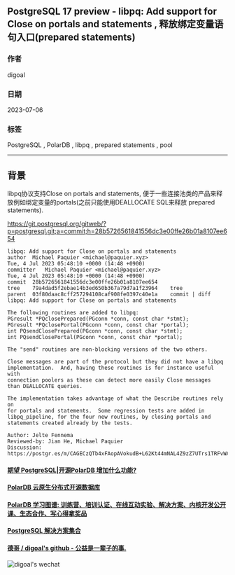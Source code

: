 ## PostgreSQL 17 preview - libpq: Add support for Close on portals and statements , 释放绑定变量语句入口(prepared statements)   
                                                                                                                        
### 作者                                                                                                  
digoal                                                                                                  
                                                                                                  
### 日期                                                                                                  
2023-07-06                                                                                              
                                                                                        
### 标签                                                                                                  
PostgreSQL , PolarDB , libpq , prepared statements , pool       
                                                                                                  
----                                                                                                  
                                                                                                  
## 背景           
libpq协议支持Close on portals and statements, 便于一些连接池类的产品来释放例如绑定变量的portals(之前只能使用DEALLOCATE SQL来释放 prepared statements).  
  
https://git.postgresql.org/gitweb/?p=postgresql.git;a=commit;h=28b5726561841556dc3e00ffe26b01a8107ee654  
  
```  
libpq: Add support for Close on portals and statements  
author	Michael Paquier <michael@paquier.xyz>	  
Tue, 4 Jul 2023 05:48:10 +0000 (14:48 +0900)  
committer	Michael Paquier <michael@paquier.xyz>	  
Tue, 4 Jul 2023 05:48:10 +0000 (14:48 +0900)  
commit	28b5726561841556dc3e00ffe26b01a8107ee654  
tree	79a4dad5f2ebae14b3ed650b367a79d7a1f23964	tree  
parent	03f80daac8cff257294108caf908fe0397c40e1a	commit | diff  
libpq: Add support for Close on portals and statements  
  
The following routines are added to libpq:  
PGresult *PQclosePrepared(PGconn *conn, const char *stmt);  
PGresult *PQclosePortal(PGconn *conn, const char *portal);  
int PQsendClosePrepared(PGconn *conn, const char *stmt);  
int PQsendClosePortal(PGconn *conn, const char *portal);  
  
The "send" routines are non-blocking versions of the two others.  
  
Close messages are part of the protocol but they did not have a libpq  
implementation.  And, having these routines is for instance useful with  
connection poolers as these can detect more easily Close messages  
than DEALLOCATE queries.  
  
The implementation takes advantage of what the Describe routines rely on  
for portals and statements.  Some regression tests are added in  
libpq_pipeline, for the four new routines, by closing portals and  
statements created already by the tests.  
  
Author: Jelte Fennema  
Reviewed-by: Jian He, Michael Paquier  
Discussion: https://postgr.es/m/CAGECzQTb4xFAopAVokudB+L62Kt44mNAL4Z9zZ7UTrs1TRFvWA@mail.gmail.com  
```  
  
  
#### [期望 PostgreSQL|开源PolarDB 增加什么功能?](https://github.com/digoal/blog/issues/76 "269ac3d1c492e938c0191101c7238216")
  
  
#### [PolarDB 云原生分布式开源数据库](https://github.com/ApsaraDB "57258f76c37864c6e6d23383d05714ea")
  
  
#### [PolarDB 学习图谱: 训练营、培训认证、在线互动实验、解决方案、内核开发公开课、生态合作、写心得拿奖品](https://www.aliyun.com/database/openpolardb/activity "8642f60e04ed0c814bf9cb9677976bd4")
  
  
#### [PostgreSQL 解决方案集合](../201706/20170601_02.md "40cff096e9ed7122c512b35d8561d9c8")
  
  
#### [德哥 / digoal's github - 公益是一辈子的事.](https://github.com/digoal/blog/blob/master/README.md "22709685feb7cab07d30f30387f0a9ae")
  
  
![digoal's wechat](../pic/digoal_weixin.jpg "f7ad92eeba24523fd47a6e1a0e691b59")
  
